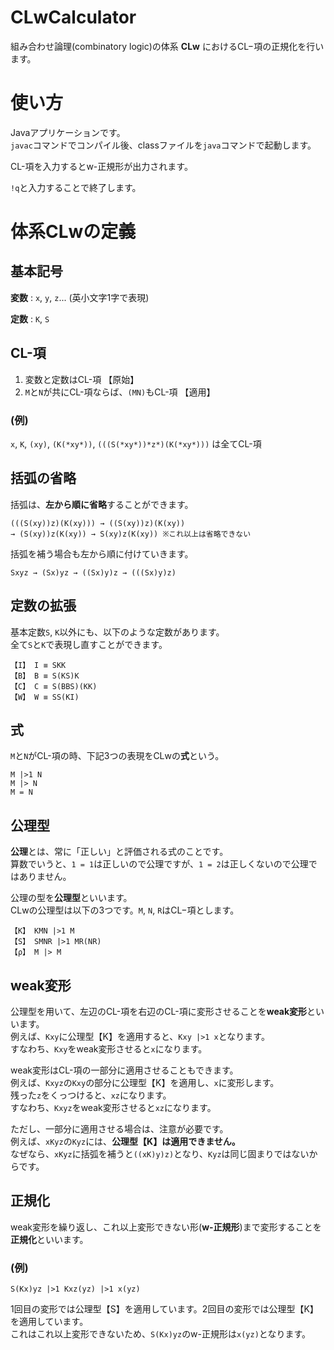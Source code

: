 # CLwCalculator

組み合わせ論理(combinatory logic)の体系 **CLw** におけるCL−項の正規化を行います。

# 使い方

Javaアプリケーションです。  
`javac`コマンドでコンパイル後、classファイルを`java`コマンドで起動します。  

CL-項を入力するとw-正規形が出力されます。

`!q`と入力することで終了します。

# 体系CLwの定義

## 基本記号

**変数** : `x`, `y`, `z`... (英小文字1字で表現)

**定数** : `K`, `S`

## CL-項

1. 変数と定数はCL-項 【原始】
2. `M`と`N`が共にCL-項ならば、`(MN)`もCL-項 【適用】

### (例)

`x`, `K`, `(xy)`, `(K(*xy*))`, `(((S(*xy*))*z*)(K(*xy*)))` は全てCL-項

## 括弧の省略

括弧は、**左から順に省略**することができます。

```
(((S(xy))z)(K(xy))) → ((S(xy))z)(K(xy))  
→ (S(xy))z(K(xy)) → S(xy)z(K(xy)) ※これ以上は省略できない
```

括弧を補う場合も左から順に付けていきます。

```
Sxyz → (Sx)yz → ((Sx)y)z → (((Sx)y)z)
```

## 定数の拡張

基本定数`S`, `K`以外にも、以下のような定数があります。  
全て`S`と`K`で表現し直すことができます。

```
【I】 I ≡ SKK
【B】 B ≡ S(KS)K
【C】 C ≡ S(BBS)(KK)
【W】 W ≡ SS(KI)
```

## 式

`M`と`N`がCL-項の時、下記3つの表現をCLwの**式**という。

```
M |>1 N
M |> N
M = N
```

## 公理型

**公理**とは、常に「正しい」と評価される式のことです。  
算数でいうと、`1 = 1`は正しいので公理ですが、`1 = 2`は正しくないので公理ではありません。

公理の型を**公理型**といいます。  
CLwの公理型は以下の3つです。`M`, `N`, `R`はCL−項とします。

```
【K】 KMN |>1 M
【S】 SMNR |>1 MR(NR)
【ρ】 M |> M
```

## weak変形

公理型を用いて、左辺のCL-項を右辺のCL-項に変形させることを**weak変形**といいます。  
例えば、`Kxy`に公理型【K】を適用すると、`Kxy |>1 x`となります。  
すなわち、`Kxy`をweak変形させると`x`になります。

weak変形はCL-項の一部分に適用させることもできます。  
例えば、`Kxyz`の`Kxy`の部分に公理型【K】を適用し、`x`に変形します。  
残った`z`をくっつけると、`xz`になります。  
すなわち、`Kxyz`をweak変形させると`xz`になります。

ただし、一部分に適用させる場合は、注意が必要です。  
例えば、`xKyz`の`Kyz`には、**公理型【K】は適用できません。**  
なぜなら、`xKyz`に括弧を補うと`((xK)y)z)`となり、`Kyz`は同じ固まりではないからです。

## 正規化

weak変形を繰り返し、これ以上変形できない形(**w-正規形**)まで変形することを**正規化**といいます。

### (例)

```
S(Kx)yz |>1 Kxz(yz) |>1 x(yz)
```
1回目の変形では公理型【S】を適用しています。2回目の変形では公理型【K】を適用しています。  
これはこれ以上変形できないため、`S(Kx)yz`のw-正規形は`x(yz)`となります。
